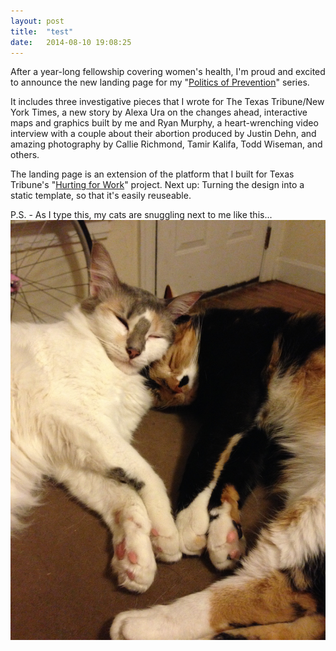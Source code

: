```yaml
---
layout: post
title:  "test"
date:   2014-08-10 19:08:25
---
```


After a year-long fellowship covering women's health, I'm proud and excited to announce the new landing page for my "[Politics of Prevention](http://apps.texastribune.org/politics-of-prevention/new-limits-more-money/)" series. 

It includes three investigative pieces that I wrote for The Texas Tribune/New York Times, a new story by Alexa Ura on the changes ahead, interactive maps and graphics built by me and Ryan Murphy, a heart-wrenching video interview with a couple about their abortion produced by Justin Dehn, and amazing photography by Callie Richmond, Tamir Kalifa, Todd Wiseman, and others. 

The landing page is an extension of the platform that I built for Texas Tribune's "[Hurting for Work](http://apps.texastribune.org/hurting-for-work/)" project. Next up: Turning the design into a static template, so that it's easily reuseable. 

P.S. - As I type this, my cats are snuggling next to me like this...
![alt cat picture](/images/cat_snuggles.jpg)

